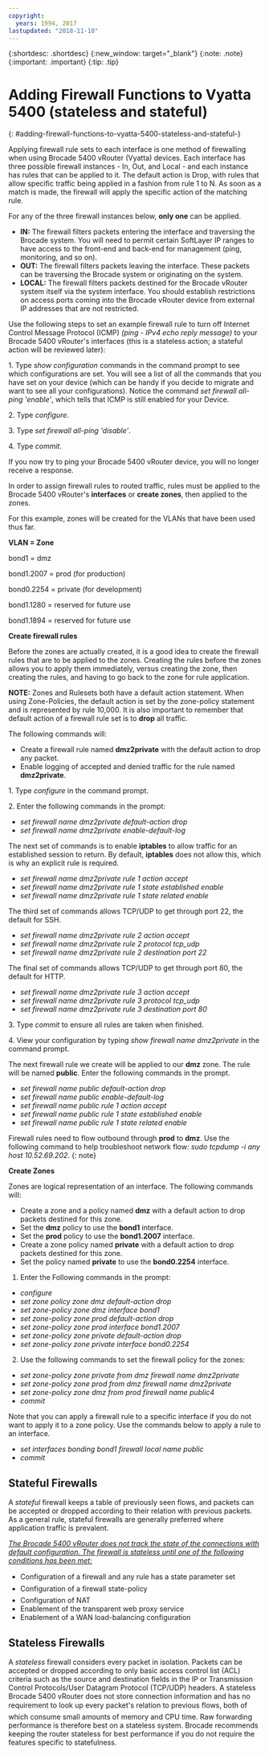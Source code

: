 ```yaml
---
copyright:
  years: 1994, 2017
lastupdated: "2018-11-10"
---
```


{:shortdesc: .shortdesc}
{:new_window: target="_blank"}
{:note: .note}
{:important: .important}
{:tip: .tip}

# Adding Firewall Functions to Vyatta 5400 (stateless and stateful)
{: #adding-firewall-functions-to-vyatta-5400-stateless-and-stateful-}

Applying firewall rule sets to each interface is one method of firewalling when using Brocade 5400 vRouter (Vyatta) devices. Each interface has three possible firewall instances - In, Out, and Local - and each instance has rules that can be applied to it. The default action is Drop, with rules that allow specific traffic being applied in a fashion from rule 1 to N. As soon as a match is made, the firewall will apply the specific action of the matching rule.

For any of the three firewall instances below, **only one** can be applied.

* **IN:** The firewall filters packets entering the interface and traversing the Brocade system. You will need to permit certain SoftLayer IP ranges to have access to the front-end and back-end for management (ping, monitoring, and so on).
* **OUT:** The firewall filters packets leaving the interface. These packets can be traversing the Brocade system or originating on the system.
* **LOCAL:** The firewall filters packets destined for the Brocade vRouter system itself via the system interface. You should establish restrictions on access ports coming into the Brocade vRouter device from external IP addresses that are not restricted.

Use the following steps to set an example firewall rule to turn off Internet Control Message Protocol (ICMP) *(ping - IPv4 echo reply message)* to your Brocade 5400 vRouter's interfaces (this is a stateless action; a stateful action will be reviewed later):

1\. Type *show configuration* commands in the command prompt to see which configurations are set. You will see a list of all the commands that you have set on your device (which can be handy if you decide to migrate and want to see all your configurations). Notice the command *set firewall all-ping 'enable'*, which tells that ICMP is still enabled for your Device.

2\. Type *configure*.

3\. Type *set firewall all-ping 'disable'*.

4\. Type *commit*.

If you now try to ping your Brocade 5400 vRouter device, you will no longer receive a response.

In order to assign firewall rules to routed traffic, rules must be applied to the Brocade 5400 vRouter's **interfaces** or **create zones**, then applied to the zones.

For this example, zones will be created for the VLANs that have been used thus far.

**VLAN = Zone**

bond1 = dmz

bond1.2007 = prod (for production)

bond0.2254 = private (for development)

bond1.1280 = reserved for future use

bond1.1894 = reserved for future use

**Create firewall rules**

Before the zones are actually created, it is a good idea to create the firewall rules that are to be applied to the zones. Creating the rules before the zones allows you to apply them immediately, versus creating the zone, then creating the rules, and having to go back to the zone for rule application.

**NOTE:** Zones and Rulesets both have a default action statement. When using Zone-Policies, the default action is set by the zone-policy statement and is represented by rule 10,000. It is also important to remember that default action of a firewall rule set is to **drop** all traffic.

The following commands will:

* Create a firewall rule named **dmz2private** with the default action to drop any packet.
* Enable logging of accepted and denied traffic for the rule named **dmz2private**.


1\. Type *configure* in the command prompt.

2\. Enter the following commands in the prompt:

  * *set firewall name dmz2private default-action drop*
  * *set firewall name dmz2private enable-default-log*

The next set of commands is to enable **iptables** to allow traffic for an established session to return. By default, **iptables** does not allow this, which is why an explicit rule is required.

  * *set firewall name dmz2private rule 1 action accept*
  * *set firewall name dmz2private rule 1 state established enable*
  * *set firewall name dmz2private rule 1 state related enable*

The third set of commands allows TCP/UDP to get through port 22, the default for SSH.

  * *set firewall name dmz2private rule 2 action accept*
  * *set firewall name dmz2private rule 2 protocol tcp_udp*
  * *set firewall name dmz2private rule 2 destination port 22*

The final set of commands allows TCP/UDP to get through port 80, the default for HTTP.

  * *set firewall name dmz2private rule 3 action accept*
  * *set firewall name dmz2private rule 3 protocol tcp_udp*
  * *set firewall name dmz2private rule 3 destination port 80*

3\. Type *commit* to ensure all rules are taken when finished.

4\. View your configuration by typing *show firewall name dmz2private* in the command prompt.

The next firewall rule we create will be applied to our **dmz** zone. The rule will be named **public**. Enter the following commands in the prompt.

  * *set firewall name public default-action drop*
  * *set firewall name public enable-default-log*
  * *set firewall name public rule 1 action accept*
  * *set firewall name public rule 1 state established enable*
  * *set firewall name public rule 1 state related enable*

Firewall rules need to flow outbound through **prod** to **dmz**. Use the following command to help troubleshoot network flow: *sudo tcpdump -i any host 10.52.69.202*.
{: note}

**Create Zones**

Zones are logical representation of an interface. The following commands will:

* Create a zone and a policy named **dmz** with a default action to drop packets destined for this zone.
* Set the **dmz** policy to use the **bond1** interface.
* Set the **prod** policy to use the **bond1.2007** interface.
* Create a zone policy named **private** with a default action to drop packets destined for this zone.
* Set the policy named **private** to use the **bond0.2254** interface.

1. Enter the Following commands in the prompt:

  * *configure*
  * *set zone policy zone dmz default-action drop*
  * *set zone-policy zone dmz interface bond1*
  * *set zone-policy zone prod default-action drop*
  * *set zone-policy zone prod interface bond1.2007*
  * *set zone-policy zone private default-action drop*
  * *set zone-policy zone private interface bond0.2254*

  2. Use the following commands to set the firewall policy for the zones:

  * *set zone-policy zone private from dmz firewall name dmz2private*
  * *set zone-policy zone prod from dmz firewall name dmz2private*
  * *set zone-policy zone dmz from prod firewall name public4*
  * *commit*

Note that you can apply a firewall rule to a specific interface if you do not want to apply it to a zone policy. Use the commands below to apply a rule to an interface.

* *set interfaces bonding bond1 firewall local name public*
* *commit*

## Stateful Firewalls

A *stateful* firewall keeps a table of previously seen flows, and packets can be accepted or dropped according to their relation with previous packets. As a general rule, stateful firewalls are generally preferred where application traffic is prevalent.

<span style="text-decoration: underline">*The Brocade 5400 vRouter does not track the state of the connections with default configuration. The firewall is stateless until one of the following conditions has been met:*</span>

* Configuration of a firewall and any rule has a state parameter set
* Configuration of a firewall state-policy
* Configuration of NAT
* Enablement of the transparent web proxy service
* Enablement of a WAN load-balancing configuration

## Stateless Firewalls

A *stateless* firewall considers every packet in isolation. Packets can be accepted or dropped according to only basic access control list (ACL) criteria such as the source and destination fields in the IP or Transmission Control Protocols/User Datagram Protocol (TCP/UDP) headers. A stateless Brocade 5400 vRouter does not store connection information and has no requirement to look up every packet's relation to previous flows, both of which consume small amounts of memory and CPU time. Raw forwarding performance is therefore best on a stateless system. Brocade recommends keeping the router stateless for best performance if you do not require the features specific to statefulness.
